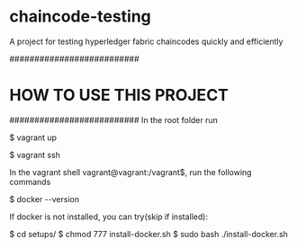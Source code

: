 # chaincode-testing
A project for testing hyperledger fabric chaincodes quickly and efficiently

##########################
# HOW TO USE THIS PROJECT
##########################
In the root folder run

$ vagrant up

$ vagrant ssh

In the vagrant shell vagrant@vagrant:/vagrant$, run the following commands

$ docker --version

If docker is not installed, you can try(skip if installed):

$ cd setups/
$ chmod 777 install-docker.sh
$ sudo bash ./install-docker.sh



